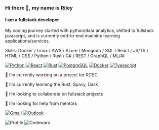### Hi there 👋, my name is Riley
#### I am a fullstack developer

My coding journey started with python/data analytics, shifted to fullstack javascript, and is currently end-to-end machine learning applications/services.

Skills: Docker / Linux / AWS / Azure / Mongodb / SQL /  React / JS/TS / HTML / CSS / Python / Rust / C# / REST / GraphQL / ML/AI

[![Python](https://img.shields.io/badge/Python-3776AB?style=for-the-badge&logo=python&logoColor=white)](www.python.org)
[![React](https://img.shields.io/badge/React-20232A?style=for-the-badge&logo=react&logoColor=61DAFB)](reactjs.org)
[![Rust](https://img.shields.io/badge/Rust-000000?style=for-the-badge&logo=rust&logoColor=white)](https://www.rust-lang.org/)
[![PostgreSQL](https://img.shields.io/badge/PostgreSQL-316192?style=for-the-badge&logo=postgresql&logoColor=white)](https://www.postgresql.org/)
[![Docker](https://img.shields.io/badge/Docker-2CA5E0?style=for-the-badge&logo=docker&logoColor=white)](https://www.docker.com/)
[![Typescript](https://img.shields.io/badge/TypeScript-007ACC?style=for-the-badge&logo=typescript&logoColor=white)](https://www.typescriptlang.org/)


🔭 I’m currently working on a project for RDSC

🌱 I’m currently learning the Rust, Spacy, Dask

👯 I’m looking to collaborate on fullstack projects

🤔 I’m looking for help from mentors


[![Gmail](https://img.shields.io/badge/Gmail-D14836?style=for-the-badge&logo=gmail&logoColor=white)](mailto:rileymshea@gmail.com)
[![Outlook](https://img.shields.io/badge/Microsoft_Outlook-0078D4?style=for-the-badge&logo=microsoft-outlook&logoColor=white)](mailto:rshea5@ur.rochester.edu)



![Profile](https://gpvc.arturio.dev/RileyMShea) ![Codewars](https://www.codewars.com/users/RileyMShea/badges/micro)



